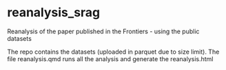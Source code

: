 # reanalysis_srag
Reanalysis of the paper published in the Frontiers - using the public datasets

The repo contains the datasets (uploaded in parquet due to size limit).
The file reanalysis.qmd runs all the analysis and generate the reanalysis.html
